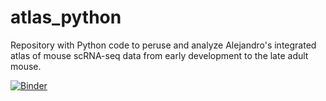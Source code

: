 # atlas_python
Repository with Python code to peruse and analyze Alejandro's integrated atlas of mouse scRNA-seq data from early development to the late adult mouse. 

[![Binder](https://mybinder.org/badge_logo.svg)](https://mybinder.org/v2/gh/nkanrar/atlas_python.git/HEAD)
